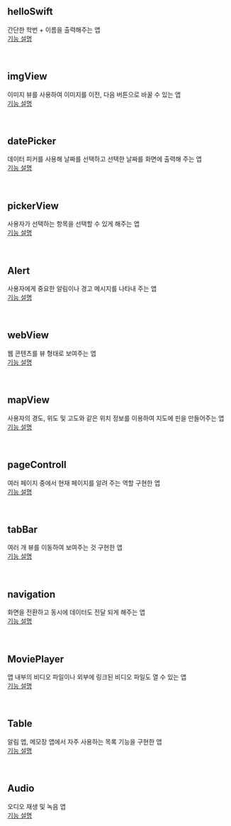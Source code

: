## helloSwift

간단한 학번 + 이름을 출력해주는 앱 <br>[기능 설명](https://blog.naver.com/stdio_dh/223383310813)
<br><br><br>

## imgView

이미지 뷰를 사용하여 이미지를 이전, 다음 버튼으로 바꿀 수 있는 앱 <br>[기능 설명](https://blog.naver.com/stdio_dh/223388811368)
<br><br><br>

## datePicker

데이터 피커를 사용해 날짜를 선택하고 선택한 날짜를 화면에 출력해 주는 앱 <br>[기능 설명](https://blog.naver.com/stdio_dh/223398699574)
<br><br><br>

## pickerView

사용자가 선택하는 항목을 선택할 수 있게 해주는 앱 <br>[기능 설명](https://blog.naver.com/stdio_dh/223405614931)
<br><br><br>

## Alert

사용자에게 중요한 알림이나 경고 메시지를 나타내 주는 앱 <br>[기능 설명](https://blog.naver.com/stdio_dh/223419754050)
<br><br><br>

## webView

웹 콘텐츠를 뷰 형태로 보여주는 앱 <br>[기능 설명](https://blog.naver.com/stdio_dh/223434542134)
<br><br><br>

## mapView

사용자의 경도, 위도 및 고도와 같은 위치 정보를 이용하여 지도에 핀을 만들어주는 앱 <br>[기능 설명](https://blog.naver.com/stdio_dh/223442785145)
<br><br><br>

## pageControll

여러 페이지 중에서 현재 페이지를 알려 주는 역할 구현한 앱 <br>[기능 설명](https://blog.naver.com/stdio_dh/223448179144)
<br><br><br>

## tabBar

여러 개 뷰를 이동하여 보여주는 것 구현한 앱 <br>[기능 설명](https://blog.naver.com/stdio_dh/223448287613)
<br><br><br>

## navigation

화면을 전환하고 동시에 데이터도 전달 되게 해주는 앱 <br>[기능 설명](https://blog.naver.com/stdio_dh/223457244041)
<br><br><br>

## MoviePlayer

앱 내부의 비디오 파일이나 외부에 링크된 비디오 파일도 열 수 있는 앱 <br>[기능 설명](https://blog.naver.com/stdio_dh/223464958503)
<br><br><br>

## Table

알림 앱, 메모장 앱에서 자주 사용하는 목록 기능을 구현한 앱 <br>[기능 설명](https://blog.naver.com/stdio_dh/223472216128)
<br><br><br>

## Audio

오디오 재생 및 녹음 앱 <br>[기능 설명](https://blog.naver.com/stdio_dh/223476825054)
<br><br><br>
